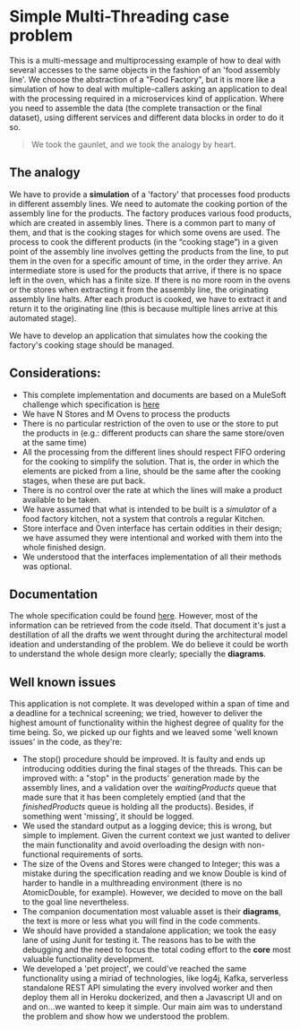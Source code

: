 # Simple Multi-Threading case problem

This is a multi-message and multiprocessing example of how to deal with several accesses to the same objects in the fashion of an 'food assembly line'. We choose the abstraction of a "Food Factory", but it is more like a simulation of how to deal with multiple-callers asking an application to deal with the processing required in a microservices kind of application. Where you need to assemble the data (the complete transaction or the final dataset), using different services and different data blocks in order to do it so.

> We took the gaunlet, and we took the analogy by heart.

## The analogy

We have to provide a **simulation** of a 'factory' that processes food products in different assembly lines. We need to automate the cooking portion of the assembly line for the products. The factory produces various food products, which are created in assembly lines. There is a common part to many of them, and that is the cooking stages for which some ovens are used. 
The process to cook the different products (in the “cooking stage”) in a given point of the assembly line involves getting the products from the line, to put them in the oven for a specific amount of time, in the order they arrive. An intermediate store is used for the products that arrive, if there is no space left in the oven, which has a finite size. If there is no more room in the ovens or the stores when extracting it from the assembly line, the originating assembly line halts. After each product is cooked, we have to extract it and return it to the originating line (this is because multiple lines arrive at this automated stage).

We have to develop an application that simulates how the cooking the factory's cooking stage should be managed.

## Considerations:

- This complete implementation and documents are based on a MuleSoft challenge which specification is [here](https://github.com/exemartinez/SimpleMultiThreadingExample/blob/master/documentation/MuleSoft_Specification.pdf)
- We have N Stores and M Ovens to process the products
- There is no particular restriction of the oven to use or the store to put the products in (e.g.: different products can share the same store/oven at the same time)
- All the processing from the different lines should respect FIFO ordering for the cooking to simplify the solution. That is, the order in which the elements are picked from a line, should be the same after the cooking stages, when these are put back.
- There is no control over the rate at which the lines will make a product available to be taken.
- We have assumed that what is intended to be built is a *simulator* of a food factory kitchen, not a system that controls a regular Kitchen.
- Store interface and Oven interface has certain oddities in their design; we have assumed they were intentional and worked with them into the whole finished design.
- We understood that the interfaces implementation of all their methods was optional.

## Documentation

The whole specification could be found [here](https://github.com/exemartinez/SimpleMultiThreadingExample/blob/master/documentation/Food%20Factory%20Architecture%20Model.pdf). However, most of the information can be retrieved from the code itseld. That document it's just a destillation of all the drafts we went throught during the architectural model ideation and understanding of the problem. We do believe it could be worth to understand the whole design more clearly; specially the **diagrams**.

## Well known issues 

This application is not complete. It was developed within a span of time and a deadline for a technical screening; we tried, however to deliver the highest amount of functionality within the highest degree of quality for the time being. So, we picked up our fights and we leaved some 'well known issues' in the code, as they're:

- The stop() procedure should be improved. It is faulty and ends up introducing oddities during the final stages of the threads. This can be improved with: a "stop" in the products' generation made by the assembly lines, and a validation over the *waitingProducts* queue that made sure that it has been completely emptied (and that the *finishedProducts* queue is holding all the products). Besides, if something went 'missing', it should be logged.
- We used the standard output as a logging device; this is wrong, but simple to implement. Given the current context we just wanted to deliver the main functionality and avoid overloading the design with non-functional requirements of sorts.
- The size of the Ovens and Stores were changed to Integer; this was a mistake during the specification reading and we know Double is kind of harder to handle in a multhreading environment (there is no AtomicDouble, for example). However, we decided to move on the ball to the goal line nevertheless.
- The companion documentation most valuable asset is their **diagrams**, the text is more or less what you will find in the code comments.
- We should have provided a standalone application; we took the easy lane of using Junit for testing it. The reasons has to be with the debugging and the need to focus the total coding effort to the **core** most valuable functionality development.
- We developed a 'pet project', we could've reached the same functionality using a miriad of technologies, like log4j, Kafka, serverless standalone REST API simulating the every involved worker and then deploy them all in Heroku dockerized, and then a Javascript UI and on and on...we wanted to keep it simple. Our main aim was to understand the problem and show how we understood the problem.

